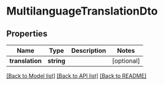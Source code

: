 # MultilanguageTranslationDto

## Properties
Name | Type | Description | Notes
------------ | ------------- | ------------- | -------------
**translation** | **string** |  | [optional] 

[[Back to Model list]](../README.md#documentation-for-models) [[Back to API list]](../README.md#documentation-for-api-endpoints) [[Back to README]](../README.md)


